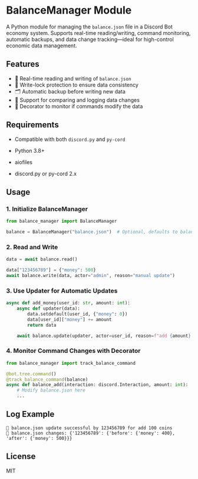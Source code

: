 # BalanceManager Module

A Python module for managing the `balance.json` file in a Discord Bot economy system. Supports real-time reading/writing, command monitoring, automatic backups, and data change tracking—ideal for high-control economic data management.

## Features

* 📖 Real-time reading and writing of `balance.json`
* 🔐 Write-lock protection to ensure data consistency
* 🗂 Automatic backup before writing new data
* 🧠 Support for comparing and logging data changes
* 🧩 Decorator to monitor if commands modify the data

## Requirements

* Compatible with both `discord.py` and `py-cord`

* Python 3.8+

* aiofiles

* discord.py or py-cord 2.x

## Usage

### 1. Initialize BalanceManager

```python
from balance_manager import BalanceManager

balance = BalanceManager("balance.json")  # Optional, defaults to balance.json
```

### 2. Read and Write

```python
data = await balance.read()

data["123456789"] = {"money": 500}
await balance.write(data, actor="admin", reason="manual update")
```

### 3. Use Updater for Automatic Updates

```python
async def add_money(user_id: str, amount: int):
    async def updater(data):
        data.setdefault(user_id, {"money": 0})
        data[user_id]["money"] += amount
        return data

    await balance.update(updater, actor=user_id, reason=f"add {amount} coins")
```

### 4. Monitor Command Changes with Decorator

```python
from balance_manager import track_balance_command

@bot.tree.command()
@track_balance_command(balance)
async def balance_add(interaction: discord.Interaction, amount: int):
    # Modify balance.json here
    ...
```

## Log Example

```
📅 balance.json update successful by 123456789 for add 100 coins
🔄 balance.json changes: {'123456789': {'before': {'money': 400}, 'after': {'money': 500}}}
```

## License

MIT
